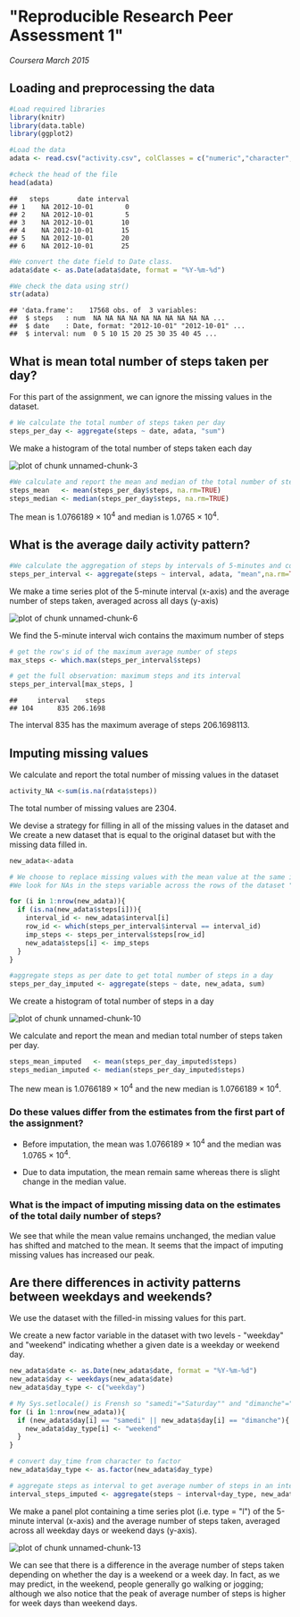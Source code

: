# "Reproducible Research Peer Assessment 1"
*Coursera March 2015*

## Loading and preprocessing the data



```r
#Load required libraries
library(knitr)
library(data.table)
library(ggplot2)

#Load the data
adata <- read.csv("activity.csv", colClasses = c("numeric","character","numeric"))

#check the head of the file
head(adata)
```

```
##   steps       date interval
## 1    NA 2012-10-01        0
## 2    NA 2012-10-01        5
## 3    NA 2012-10-01       10
## 4    NA 2012-10-01       15
## 5    NA 2012-10-01       20
## 6    NA 2012-10-01       25
```

```r
#We convert the date field to Date class.
adata$date <- as.Date(adata$date, format = "%Y-%m-%d")

#We check the data using str() 
str(adata)
```

```
## 'data.frame':	17568 obs. of  3 variables:
##  $ steps   : num  NA NA NA NA NA NA NA NA NA NA ...
##  $ date    : Date, format: "2012-10-01" "2012-10-01" ...
##  $ interval: num  0 5 10 15 20 25 30 35 40 45 ...
```

## What is mean total number of steps taken per day?

For this part of the assignment, we can ignore the missing values in the dataset.


```r
# We calculate the total number of steps taken per day
steps_per_day <- aggregate(steps ~ date, adata, "sum")
```

We make a histogram of the total number of steps taken each day

![plot of chunk unnamed-chunk-3](figure/unnamed-chunk-3-1.png) 


```r
#We calculate and report the mean and median of the total number of steps taken per day
steps_mean   <- mean(steps_per_day$steps, na.rm=TRUE)
steps_median <- median(steps_per_day$steps, na.rm=TRUE)
```

The mean is 1.0766189 &times; 10<sup>4</sup>  and median is 1.0765 &times; 10<sup>4</sup>.

## What is the average daily activity pattern?


```r
#We calculate the aggregation of steps by intervals of 5-minutes and convert the intervals as integers and save them in a data frame called steps_per_interval.
steps_per_interval <- aggregate(steps ~ interval, adata, "mean",na.rm=TRUE)
```

We make a time series plot of the 5-minute interval (x-axis) and the average number of steps taken, averaged across all days (y-axis)

![plot of chunk unnamed-chunk-6](figure/unnamed-chunk-6-1.png) 

We find the 5-minute interval wich contains the maximum number of steps


```r
# get the row's id of the maximum average number of steps 
max_steps <- which.max(steps_per_interval$steps)

# get the full observation: maximum steps and its interval 
steps_per_interval[max_steps, ]
```

```
##     interval    steps
## 104      835 206.1698
```

The interval 835 has the maximum average of steps 206.1698113.
        
## Imputing missing values  

We calculate and report the total number of missing values in the dataset 


```r
activity_NA <-sum(is.na(rdata$steps))
```
The total number of missing values are 2304.

We devise a strategy for filling in all of the missing values in the dataset and We create a new dataset that is equal to the original dataset but with the missing data filled in.


```r
new_adata<-adata

# We choose to replace missing values with the mean value at the same interval across days.
#We look for NAs in the steps variable across the rows of the dataset "new_rdata". If it exixts then we find the corresponding value of "interval" variable. We then find the steps value from the other data frame "steps_per_interval" for this value of interval and replace the NA value with it.

for (i in 1:nrow(new_adata)){
  if (is.na(new_adata$steps[i])){
    interval_id <- new_adata$interval[i]
    row_id <- which(steps_per_interval$interval == interval_id)
    imp_steps <- steps_per_interval$steps[row_id]
    new_adata$steps[i] <- imp_steps
  }
}

#aggregate steps as per date to get total number of steps in a day
steps_per_day_imputed <- aggregate(steps ~ date, new_adata, sum)
```

We create a histogram of total number of steps in a day

![plot of chunk unnamed-chunk-10](figure/unnamed-chunk-10-1.png) 

We calculate and report the mean and median total number of steps taken per day. 



```r
steps_mean_imputed   <- mean(steps_per_day_imputed$steps)
steps_median_imputed <- median(steps_per_day_imputed$steps)
```

The new mean is 1.0766189 &times; 10<sup>4</sup>  and the new median is 1.0766189 &times; 10<sup>4</sup>.

### Do these values differ from the estimates from the first part of the assignment? 

  - Before imputation, the mean  was 1.0766189 &times; 10<sup>4</sup>  and the median was 1.0765 &times; 10<sup>4</sup>.

  - Due to data imputation, the mean remain same whereas there is slight change in the median value.


### What is the impact of imputing missing data on the estimates of the total daily number of steps?

We see that while the mean value remains unchanged, the median value has shifted and matched to the mean. It seems that the impact of imputing missing values has increased our peak.

## Are there differences in activity patterns between weekdays and weekends?

We use the dataset with the filled-in missing values for this part.

We create a new factor variable in the dataset with two levels - "weekday" and "weekend" indicating whether a given date is a weekday or weekend day.




```r
new_adata$date <- as.Date(new_adata$date, format = "%Y-%m-%d")
new_adata$day <- weekdays(new_adata$date)
new_adata$day_type <- c("weekday")

# My Sys.setlocale() is Frensh so "samedi"="Saturday"" and "dimanche"="Sunday"
for (i in 1:nrow(new_adata)){
  if (new_adata$day[i] == "samedi" || new_adata$day[i] == "dimanche"){
    new_adata$day_type[i] <- "weekend"
  }
}

# convert day_time from character to factor
new_adata$day_type <- as.factor(new_adata$day_type)

# aggregate steps as interval to get average number of steps in an interval across all days
interval_steps_imputed <- aggregate(steps ~ interval+day_type, new_adata, "mean")
```

We make a panel plot containing a time series plot (i.e. type = "l") of the 5-minute interval (x-axis) and the average number of steps taken, averaged across all weekday days or weekend days (y-axis).

![plot of chunk unnamed-chunk-13](figure/unnamed-chunk-13-1.png) 

We can see that there is a difference in the average number of steps taken depending on whether the day is a weekend or a week day. In fact, as we may predict, in the weekend, people generally go walking or jogging; although we also notice that the peak of average number of steps is higher for week days than weekend days.
